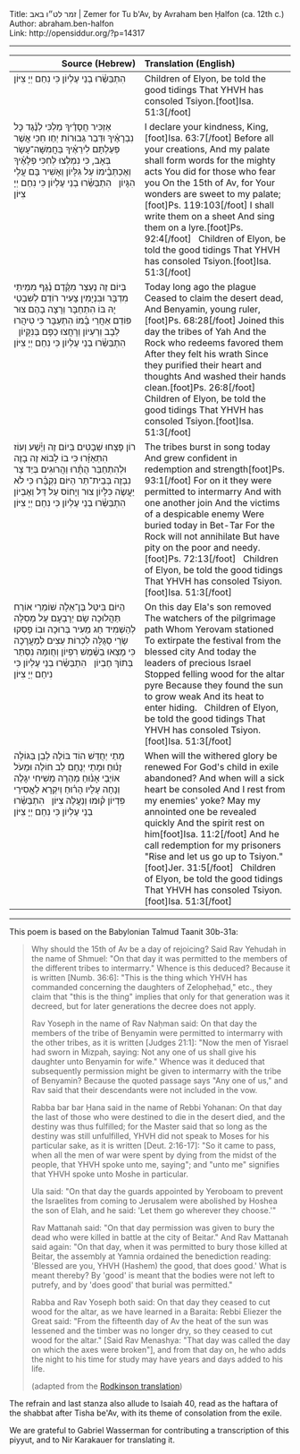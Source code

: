 <html>
<head></head>
<body>
Title: זמר לט״ו באב | Zemer for Tu b'Av, by Avraham ben Ḥalfon (ca. 12th c.)<br />
Author: abraham.ben-halfon<br />
Link: http://opensiddur.org/?p=14317
<p />
<hr />

<table style="margin-left: auto;margin-right: auto;" class="draggable">
<thead><tr><th id="x" style="text-align: right;">Source (Hebrew)</th><th style="text-align: left;">Translation (English)</th></tr></thead>
<tbody>
<tr>
<td style="vertical-align:top;" width="46%">
<div class="liturgy"><span lang="he">
הִתְבַּשֵּׂ֫רוּ בְנֵי עֶלְיוֹן 
כִּי נִחַם יְיָ צִיּוֹן
</span></div>
</td>
 
<td style="vertical-align:top;" width="53%"><div class="english">
Children of Elyon, be told the good tidings
That YHVH has consoled Tsiyon.[foot]Isa. 51:3[/foot]
 </div></td>
</tr>


<tr>
<td style="vertical-align:top;" width="46%">
<div class="liturgy"><span lang="he">
אַזְכִּיר חֲסָדֶ֫יךָ מַלְכִּי
לְנֶ֫גֶד כָּל נִבְרָאֶ֫יךָ
וּדְבַר גְּבוּרוֹת יְחַו חִכִּי
אֲשֶׁר פְּעַלְתָּם לִירֵאֶ֫יךָ
בַּחֲמִשָּׁה־עָשָׂר בְּאָב, כִּי
נִמְלְצוּ לְחִכִּי פְלָאֶ֫יךָ
וְאֶכְתְּבֵ֫ימוֹ עַל גִּלָּיוֹן
וְאָשִׁיר בָּם עֲלֵי הִגָּיוֹן
&nbsp;
הִתְבַּשֵּׂ֫רוּ בְנֵי עֶלְיוֹן 
כִּי נִחַם יְיָ צִיּוֹן
</span></div>
</td>
 
<td style="vertical-align:top;" width="53%"><div class="english">
I declare your kindness, King,[foot]Isa. 63:7[/foot]
Before all your creations,
And my palate shall form words for the mighty acts
You did for those who fear you
On the 15th of Av, for
Your wonders are sweet to my palate;[foot]Ps. 119:103[/foot]
I shall write them on a sheet
And sing them on a lyre.[foot]Ps. 92:4[/foot]
&nbsp;
Children of Elyon, be told the good tidings
That YHVH has consoled Tsiyon.[foot]Isa. 51:3[/foot]
 </div></td>
</tr>


<tr>
<td style="vertical-align:top;" width="46%">
<div class="liturgy"><span lang="he">
בְּיוֹם זֶה נֶעְצַר מִקֶּ֫דֶם
נֶ֫גֶף מִמֵּיתֵי מִדְבָּר
וּבִנְיָמִין צָעִיר רוֹדֵם
לְשִׁבְטֵי יָהּ בּוֹ הִתְחַבָּר
וְרָצָה בָהֶם צוּר פּוֹדֵם
אַחֲרֵי בָ֫מוֹ הִתְעַבָּר
כִּי טִיהֲרוּ לֵבָב וְרַעְיוֹן
וְרָחֲצוּ כַפָּם בְּנִקָּיוֹן
&nbsp;
הִתְבַּשֵּׂ֫רוּ בְנֵי עֶלְיוֹן 
כִּי נִחַם יְיָ צִיּוֹן
</span></div>
</td>
 
<td style="vertical-align:top;" width="53%"><div class="english">
Today long ago the plague
Ceased to claim the desert dead,
And Benyamin, young ruler,[foot]Ps. 68:28[/foot]
Joined this day the tribes of Yah
And the Rock who redeems favored them
After they felt his wrath
Since they purified their heart and thoughts
And washed their hands clean.[foot]Ps. 26:8[/foot]
&nbsp;
Children of Elyon, be told the good tidings
That YHVH has consoled Tsiyon.[foot]Isa. 51:3[/foot]
 </div></td>
</tr>


<tr>
<td style="vertical-align:top;" width="46%">
<div class="liturgy"><span lang="he">
רוֹן פָּצְחוּ שְׁבָטִים בְּיוֹם זֶה
וְיֶ֫שַׁע וְעוֹז הִתְאַזָּ֫רוּ
כִּי בוֹ לָבוֹא זֶה בָזֶה
וּלְהִתְחַבֵּר הֻתָּ֫רוּ
וַהֲרוּגִים בְּיַד צָר נִבְזֶה
בְּבֵית־תֵּר הַיּוֹם נִקְבָּ֫רוּ
כִּי לֹא יַעֲשֶׂה כִּלָּיוֹן
צוּר וְיָחוֹס עַל דַּל וְאֶבְיוֹן
&nbsp;
הִתְבַּשֵּׂ֫רוּ בְנֵי עֶלְיוֹן 
כִּי נִחַם יְיָ צִיּוֹן
</span></div>
</td>
 
<td style="vertical-align:top;" width="53%"><div class="english">
The tribes burst in song today
And grew confident in redemption and strength[foot]Ps. 93:1[/foot]
For on it they were permitted to intermarry
And with one another join
And the victims of a despicable enemy
Were buried today in Bet-Tar
For the Rock will not annihilate
But have pity on the poor and needy.[foot]Ps. 72:13[/foot]
&nbsp;
Children of Elyon, be told the good tidings
That YHVH has consoled Tsiyon.[foot]Isa. 51:3[/foot]
 </div></td>
</tr>


<tr>
<td style="vertical-align:top;" width="46%">
<div class="liturgy"><span lang="he">
הַיּוֹם בִּיטֵּל בֶּן־אֵלָה
שׁוֹמְרֵי אוֹרַח תַּהֲלוּכָה
שָׂם יְרָבְעָם עַל מְסִלָּה
לְהַשְׁמִיד חַג מֵעִיר בְּרוּכָה
וּבוֹ פָסְקוּ שָׂרֵי סְגֻלָּה
לִכְרוֹת עֵצִים לְמַעֲרָכָה
כִּי מָצְאוּ בַשֶּׁ֫מֶשׁ רִפְיוֹן
וְחֻומָּהּ נִסְתַּר בְּתוֹךְ חֶבְיוֹן
&nbsp;
הִתְבַּשֵּׂ֫רוּ בְנֵי עֶלְיוֹן 
כִּי נִיחַם יְיָ צִיּוֹן
</span></div>
</td>
 
<td style="vertical-align:top;" width="53%"><div class="english">
On this day Ela's son removed
The watchers of the pilgrimage path
Whom Yerovam stationed 
To extirpate the festival from the blessed city
And today the leaders of precious Israel
Stopped felling wood for the altar pyre
Because they found the sun to grow weak
And its heat to enter hiding.
&nbsp;
Children of Elyon, be told the good tidings
That YHVH has consoled Tsiyon.[foot]Isa. 51:3[/foot]
 </div></td>
</tr>


<tr>
<td style="vertical-align:top;" width="46%">
<div class="liturgy"><span lang="he">
מָתַי יְחֻדַּשׁ הוֹד בּוֹלֶה
לְבֵן בַּגּוֹלָה זָנ֫וּחַ
וּמָתַי יְנֻחַם לֵב חוֹלֶה
וּמֵעֹל אוֹיְבַי אָנ֫וּחַ
מְהֵרָה מְשִׁיחִי יִגָּלֶה
וְנָחָה עָלָיו הָר֫וּחַ
וְיִקְרָא לַאֲסִירַי פִּדְיוֹן
ק֫וּמוּ וְנַעֲלֶה צִיּוֹן
&nbsp;
הִתְבַּשֵּׂ֫רוּ בְנֵי עֶלְיוֹן 
כִּי נִחַם יְיָ צִיּוֹן
</span></div>
</td>
 
<td style="vertical-align:top;" width="53%"><div class="english">
When will the withered glory be renewed
For God's child in exile abandoned?
And when will a sick heart be consoled
And I rest from my enemies' yoke?
May my annointed one be revealed quickly
And the spirit rest on him[foot]Isa. 11:2[/foot]
And he call redemption for my prisoners
"Rise and let us go up to Tsiyon."[foot]Jer. 31:5[/foot]
&nbsp;
Children of Elyon, be told the good tidings
That YHVH has consoled Tsiyon.[foot]Isa. 51:3[/foot]
 </div></td>
</tr></tbody></table>

<hr />

This poem is based on the Babylonian Talmud Taanit 30b-31a: 

<blockquote>Why should the 15th of Av be a day of rejoicing? Said Rav Yehudah in the name of Shmuel: "On that day it was permitted to the members of the different tribes to intermarry." Whence is this deduced? Because it is written [Numb. 36:6]: "This is the thing which YHVH has commanded concerning the daughters of Zelopheḥad," etc., they claim that "this is the thing" implies that only for that generation was it decreed, but for later generations the decree does not apply.

Rav Yoseph in the name of Rav Naḥman said: On that day the members of the tribe of Benyamin were permitted to intermarry with the other tribes, as it is written [Judges 21:1]: "Now the men of Yisrael had sworn in Mizpah, saying: Not any one of us shall give his daughter unto Benyamin for wife." Whence was it deduced that subsequently permission might be given to intermarry with the tribe of Benyamin? Because the quoted passage says "Any one of us," and Rav said that their descendants were not included in the vow.

Rabba bar bar Ḥana said in the name of Rebbi Yohanan: On that day the last of those who were destined to die in the desert died, and the destiny was thus fulfilled; for the Master said that so long as the destiny was still unfulfilled, YHVH did not speak to Moses for his particular sake, as it is written [Deut. 2:16-17]: "So it came to pass, when all the men of war were spent by dying from the midst of the people, that YHVH spoke unto me, saying"; and "unto me" signifies that YHVH spoke unto Moshe in particular.

Ula said: "On that day the guards appointed by Yeroboam to prevent the Israelites from coming to Jerusalem were abolished by Hoshea the son of Elah, and he said: 'Let them go wherever they choose.'"

Rav Mattanah said: "On that day permission was given to bury the dead who were killed in battle at the city of Beitar." And Rav Mattanah said again: "On that day, when it was permitted to bury those killed at Beitar, the assembly at Yamnia ordained the benediction reading: 'Blessed are you, YHVH (Hashem) the good, that does good.' What is meant thereby? By 'good' is meant that the bodies were not left to putrefy, and by 'does good' that burial was permitted."

Rabba and Rav Yoseph both said: On that day they ceased to cut wood for the altar, as we have learned in a Baraita: Rebbi Eliezer the Great said: "From the fifteenth day of Av the heat of the sun was lessened and the timber was no longer dry, so they ceased to cut wood for the altar." [Said Rav Menashya: "That day was called the day on which the axes were broken"], and from that day on, he who adds the night to his time for study may have years and days added to his life.

(adapted from the <a href="https://www.jewishvirtuallibrary.org/tractate-taanit-chapter-4">Rodkinson translation</a>)</blockquote>

The refrain and last stanza also allude to Isaiah 40, read as the haftara of the shabbat after Tisha be'Av, with its theme of consolation from the exile.


We are grateful to Gabriel Wasserman for contributing a transcription of this piyyut, and to Nir Karakauer for translating it.
</body>
</html>